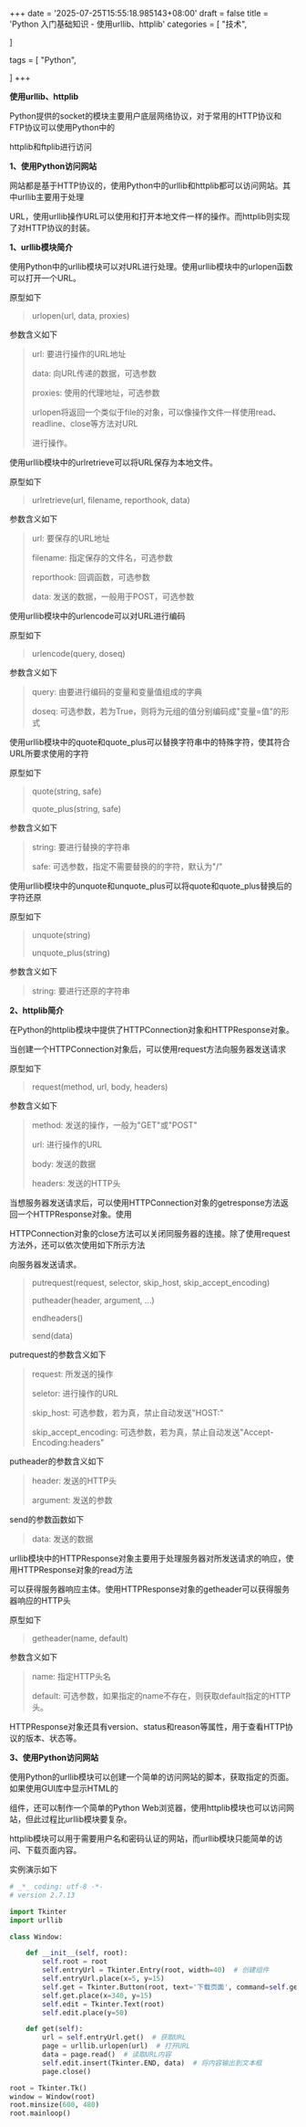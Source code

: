 +++
date = '2025-07-25T15:55:18.985143+08:00'
draft = false
title = 'Python 入门基础知识 - 使用urllib、httplib'
categories = [
    "技术",

]

tags = [
    "Python",

]
+++

**使用urllib、httplib**

Python提供的socket的模块主要用户底层网络协议，对于常用的HTTP协议和FTP协议可以使用Python中的

httplib和ftplib进行访问

**1、使用Python访问网站**

网站都是基于HTTP协议的，使用Python中的urllib和httplib都可以访问网站。其中urllib主要用于处理

URL，使用urllib操作URL可以使用和打开本地文件一样的操作。而httplib则实现了对HTTP协议的封装。

**1、urllib模块简介**

使用Python中的urllib模块可以对URL进行处理。使用urllib模块中的urlopen函数可以打开一个URL。

原型如下

> urlopen(url, data, proxies)

参数含义如下

> url: 要进行操作的URL地址
>
> data: 向URL传递的数据，可选参数
>
> proxies: 使用的代理地址，可选参数
>
> urlopen将返回一个类似于file的对象，可以像操作文件一样使用read、readline、close等方法对URL
>
> 进行操作。

使用urllib模块中的urlretrieve可以将URL保存为本地文件。

原型如下

> urlretrieve(url, filename, reporthook, data)

参数含义如下

> url: 要保存的URL地址
>
> filename: 指定保存的文件名，可选参数
>
> reporthook: 回调函数，可选参数
>
> data: 发送的数据，一般用于POST，可选参数

使用urllib模块中的urlencode可以对URL进行编码

原型如下

> urlencode(query, doseq)

参数含义如下

> query: 由要进行编码的变量和变量值组成的字典
>
> doseq: 可选参数，若为True，则将为元组的值分别编码成"变量=值"的形式

使用urllib模块中的quote和quote\_plus可以替换字符串中的特殊字符，使其符合URL所要求使用的字符

原型如下

> quote(string, safe)
>
> quote\_plus(string, safe)

参数含义如下

> string: 要进行替换的字符串
>
> safe: 可选参数，指定不需要替换的的字符，默认为"/"

使用urllib模块中的unquote和unquote\_plus可以将quote和quote\_plus替换后的字符还原

原型如下

> unquote(string)
>
> unquote\_plus(string)

参数含义如下

> string: 要进行还原的字符串

**2、httplib简介**

在Python的httplib模块中提供了HTTPConnection对象和HTTPResponse对象。

当创建一个HTTPConnection对象后，可以使用request方法向服务器发送请求

原型如下

> request(method, url, body, headers)

参数含义如下

> method: 发送的操作，一般为"GET"或"POST"
>
> url: 进行操作的URL
>
> body: 发送的数据
>
> headers: 发送的HTTP头

当想服务器发送请求后，可以使用HTTPConnection对象的getresponse方法返回一个HTTPResponse对象。使用

HTTPConnection对象的close方法可以关闭同服务器的连接。除了使用request方法外，还可以依次使用如下所示方法

向服务器发送请求。

> putrequest(request, selector, skip\_host, skip\_accept\_encoding)
>
> putheader(header, argument, ...)
>
> endheaders()
>
> send(data)

putrequest的参数含义如下

> request: 所发送的操作
>
> seletor: 进行操作的URL
>
> skip\_host: 可选参数，若为真，禁止自动发送"HOST:"
>
> skip\_accept\_encoding: 可选参数，若为真，禁止自动发送"Accept-Encoding:headers"

putheader的参数含义如下

> header: 发送的HTTP头
>
> argument: 发送的参数

send的参数函数如下

> data: 发送的数据

urllib模块中的HTTPResponse对象主要用于处理服务器对所发送请求的响应，使用HTTPResponse对象的read方法

可以获得服务器响应主体。使用HTTPResponse对象的getheader可以获得服务器响应的HTTP头

原型如下

> getheader(name, default)

参数含义如下

> name: 指定HTTP头名
>
> default: 可选参数，如果指定的name不存在，则获取default指定的HTTP头。

HTTPResponse对象还具有version、status和reason等属性，用于查看HTTP协议的版本、状态等。

**3、使用Python访问网站**

使用Python的urllib模块可以创建一个简单的访问网站的脚本，获取指定的页面。如果使用GUI库中显示HTML的

组件，还可以制作一个简单的Python Web浏览器，使用httplib模块也可以访问网站，但此过程比urllib模块要复杂。

httplib模块可以用于需要用户名和密码认证的网站，而urllib模块只能简单的访问、下载页面内容。

实例演示如下

```py
# _*_ coding: utf-8 -*-
# version 2.7.13

import Tkinter
import urllib

class Window:

    def __init__(self, root):
        self.root = root
        self.entryUrl = Tkinter.Entry(root, width=40)  # 创建组件
        self.entryUrl.place(x=5, y=15)
        self.get = Tkinter.Button(root, text='下载页面', command=self.get)
        self.get.place(x=340, y=15)
        self.edit = Tkinter.Text(root)
        self.edit.place(y=50)

    def get(self):
        url = self.entryUrl.get()  # 获取URL
        page = urllib.urlopen(url)  # 打开URL
        data = page.read()  # 读取URL内容
        self.edit.insert(Tkinter.END, data)  # 将内容输出到文本框
        page.close()

root = Tkinter.Tk()
window = Window(root)
root.minsize(600, 480)
root.mainloop()

```
